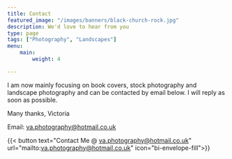 ```yaml
---
title: Contact
featured_image: "/images/banners/black-church-rock.jpg"
description: We'd love to hear from you
type: page
tags: ["Photography", "Landscapes"]
menu: 
    main:
        weight: 4

---
```


I am now mainly focusing on book covers, stock photography and landscape photography and can be contacted by email below. I will reply as soon as possible.

Many thanks, Victoria

Email: va.photography@hotmail.co.uk

{{< button text="Contact Me @ va.photography@hotmail.co.uk" url="mailto:va.photography@hotmail.co.uk" icon="bi-envelope-fill">}}
